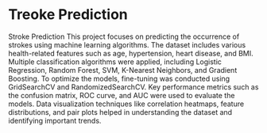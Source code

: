 # Treoke Prediction
Stroke Prediction
This project focuses on predicting the occurrence of strokes using machine learning algorithms. The dataset includes various health-related features such as age, hypertension, heart disease, and BMI. Multiple classification algorithms were applied, including Logistic Regression, Random Forest, SVM, K-Nearest Neighbors, and Gradient Boosting. To optimize the models, fine-tuning was conducted using GridSearchCV and RandomizedSearchCV. Key performance metrics such as the confusion matrix, ROC curve, and AUC were used to evaluate the models. Data visualization techniques like correlation heatmaps, feature distributions, and pair plots helped in understanding the dataset and identifying important trends.
